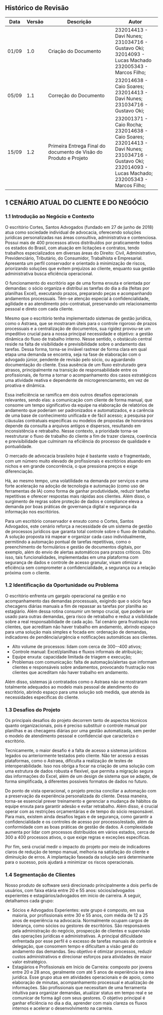 ## Histórico de Revisão

| Data | Versão | Descrição | Autor |
| - | - | - | - |
| 01/09 | 1.0 | Criação do Documento | 232014413 - Davi Nunes; <br> 231034716 - Gustavo Oki; <br> 32014093 - Lucas Machado <br> 232005343 - Marcos Filho; |
| 05/09 | 1.1 | Correção do Documento |  232014638 - Caio Soares; <br> 232014413 - Davi Nunes; <br> 231034716 - Gustavo Oki; |
| 15/09 | 1.2 | Primeira Entrega Final do documento de Visão do Produto e Projeto | 232001371 - Caio Rocha; <br> 232014638 - Caio Soares; <br> 232014413 - Davi Nunes; <br> 231034716 - Gustavo Oki; <br> 232014093 - Lucas Machado; <br> 232005343 - Marcos Filho; |



## 1 CENÁRIO ATUAL DO CLIENTE E DO NEGÓCIO

### 1.1 Introdução ao Negócio e Contexto

O escritório Cortes, Santos Advogados (fundado em 27 de junho de 2018) atua como sociedade individual de advocacia, oferecendo soluções jurídicas personalizadas nas áreas consultiva, administrativa e contenciosa. Possui mais de 400 processos ativos distribuídos por praticamente todos os estados do Brasil, com atuação em licitações e contratos, tendo trabalhos especializados em diversas áreas do Direito: Civil, Administrativo, Previdenciário, Tributário, do Consumidor, Trabalhista e Empresarial. Apresenta um perfil conservador e orientado à minimização de riscos, priorizando soluções que evitem prejuízos ao cliente, enquanto sua gestão administrativa busca eficiência operacional.

O funcionamento do escritório age de uma forma enxuta e orientada por demandas: o sócio organiza e distribui as tarefas do dia a dia (feitas por planilhas Excel), executando prazos, preparando peças e acompanhando andamentos processuais. Têm-se atenção especial à confidencialidade, agilidade e ao atendimento pós-contratual, preservando um relacionamento pessoal e direto com cada cliente.

Mesmo que o escritório tenha implementado sistemas de gestão jurídica, como o Astraea, que se mostraram úteis para o controle rigoroso de prazos processuais e a centralização de documentos, sua rigidez provou-se um impeditivo crucial para a nossa principal necessidade e objetivo: a gestão dinâmica do fluxo de trabalho interno. Nesse sentido, o obstáculo central reside na falta de visibilidade e previsibilidade sobre o andamento das tarefas. Dessa forma, torna-se inviável rastrear de forma clara em qual etapa uma demanda se encontra, seja na fase de elaboração com o advogado júnior, pendente de revisão pelo sócio, ou aguardando documentação do cliente. Essa ausência de um fluxo estruturado gera atrasos, principalmente na transição de responsabilidade entre os profissionais, de forma a tornar o acompanhamento dos casos estratégicos uma atividade reativa e dependente de microgerenciamento, em vez de proativa e dinâmica.

Essa ineficiência se ramifica em dois outros desafios operacionais relevantes, sendo elas: a comunicação com cliente de forma manual, que consome um tempo significativo da equipe na elaboração de relatórios de andamento que poderiam ser padronizados e automatizados, e a carência de uma base de conhecimento unificada e de fácil acesso; a pesquisa por cláusulas contratuais específicas ou modelos de propostas de honorários depende da consulta a arquivos antigos e dispersos, resultando em inconsistência e retrabalho. Nesse contexto, a prioridade torna-se reestruturar o fluxo de trabalho do cliente a fim de trazer clareza, coerência e previsibilidade que culminam na eficiência do processo de qualidade e pontualidade.

O mercado de advocacia brasileiro hoje é bastante vasto e fragmentado, com um número muito elevado de profissionais e escritórios atuando em nichos e em grande concorrência, o que pressiona preços e exige diferenciação.

Há, ao mesmo tempo, uma volatilidade na demanda por serviços e uma forte aceleração na adoção de tecnologia e automação (como uso de ferramentas de IA) como forma de ganhar produtividade, reduzir tarefas repetitivas e oferecer respostas mais rápidas aos clientes. Além disso, o surgimento de regras sobre proteção de dados e compliance eleva a demanda por boas práticas de governança digital e segurança da informação nos escritórios.

Para um escritório conservador e enxuto como o Cortes, Santos Advogados, este cenário reforça a necessidade de um sistema de gestão de processos jurídicos que garanta total controle sobre o fluxo de trabalho. A solução proposta irá mapear e organizar cada caso individualmente, permitindo a automação pontual de tarefas repetitivas, como o preenchimento de formulários e gestão de documentos digitais, por exemplo, além do envio de alertas automáticos para prazos críticos. Dito isso, tais funcionalidades, implementadas em uma plataforma com segurança de dados e controle de acesso granular, visam otimizar a eficiência sem comprometer a confidencialidade, a segurança ou a relação próxima com o cliente.

### 1.2 Identificação da Oportunidade ou Problema

O escritório enfrenta um gargalo operacional na gestão e no acompanhamento das demandas processuais, exigindo que o sócio faça checagens diárias manuais a fim de repassar as tarefas por planilha ao estagiário. Além dessa rotina consumir um tempo crucial, que poderia ser usado para outras demandas, gera risco de retrabalho e reduz a visibilidade sobre a real responsabilidade de cada ação. Tal cenário gera frustração nos clientes, que acreditam não haver trabalho em andamento, abrindo espaço para uma solução mais simples e focada em: ordenação de demandas, indicadores de pendência/urgência e notificações automáticas aos clientes.

* Alto volume de processos: lidam com cerca de 300--400 ativos;
* Controle manual: Excel/planilhas e fluxos informais de atribuição;
* Equipe enxuta: capacidade limitada de triagem e execução;
* Problemas com comunicação: falta de automação/alertas que informam clientes e responsáveis sobre andamentos, provocando frustração nos clientes que acreditam não haver trabalho em andamento.

Além disso, sistemas já contratados como o Astraea não se mostraram totalmente adequados ao modelo mais pessoal de atendimento do escritório, abrindo espaço para uma solução sob medida, que atenda às necessidades específicas do cliente.

### 1.3 Desafios do Projeto

Os principais desafios do projeto decorrem tanto de aspectos técnicos quanto organizacionais, pois é preciso substituir o controle manual por planilhas e as checagens diárias por uma gestão automatizada, sem perder o modelo de atendimento pessoal e confidencial que caracteriza o escritório.

Tecnicamente, o maior desafio é a falta de acesso a sistemas jurídicos legados ou anteriormente testados pelo cliente. Não ter acesso a essas plataformas, como o Astraea, dificulta a realização de testes de interoperabilidade. Isso nos obriga a focar na criação de uma solução com uma estrutura de dados robusta e flexível, que permita a migração segura das informações do Excel, além de um design de sistema que se adapte, de forma simplificada, à diferentes possíveis formatos de dados no futuro.

Do ponto de vista operacional, o projeto precisa conciliar a automação com a preservação da experiência personalizada do cliente. Dessa maneira, torna-se essencial prever treinamento e gerenciar a mudança de hábitos da equipe enxuta para garantir adesão e evitar retrabalho. Além disso, é crucial operar com as restrições orçamentárias e de tempo do sócio responsável. Para mais, existem ainda desafios legais e de segurança, como garantir a confidencialidade e os controles de acesso por processo/estado, além da conformidade com as boas práticas de gestão de dados. A complexidade aumenta por lidar com processos distribuídos em vários estados, cerca de 300 a 400 processos ativos, o que exige regras e exceções específicas.

Por fim, será crucial medir o impacto do projeto por meio de indicadores claros de redução de tempo manual, melhoria na satisfação do cliente e diminuição de erros. A implantação faseada da solução será determinante para o sucesso, pois ajudará a minimizar os riscos operacionais.

### 1.4 Segmentação de Clientes

Nosso produto de software será direcionado principalmente a dois perfis de usuários, com faixa etária entre 20 e 55 anos: sócios/advogados experientes e estagiários/advogados em início de carreira. A seguir, detalhamos cada grupo:

* Sócios e Advogados Experientes: este grupo é composto, em sua maioria, por profissionais entre 30 e 55 anos, com média de 12 a 25 anos de experiência na advocacia. Normalmente ocupam cargos de liderança, como sócios ou gestores de escritórios. São responsáveis pela administração do negócio, prospecção de clientes e supervisão das operações jurídicas e administrativas. A principal dificuldade enfrentada por esse perfil é o excesso de tarefas manuais de controle e delegação, que consomem tempo e dificultam a visão geral do andamento das demandas. Seu objetivo é otimizar processos, reduzir custos administrativos e direcionar esforços para atividades de maior valor estratégico.
* Estagiários e Profissionais em Início de Carreira: composto por jovens entre 20 e 28 anos, geralmente com até 5 anos de experiência na área jurídica. Esse grupo atua em atividades operacionais e de apoio, como elaboração de minutas, acompanhamento processual e atualização de informações. São profissionais que necessitam de uma ferramenta intuitiva para organizar demandas, atualizar status em tempo real e se comunicar de forma ágil com seus gestores. O objetivo principal é ganhar eficiência no dia a dia, aprender com mais clareza os fluxos internos e acelerar o desenvolvimento na carreira.